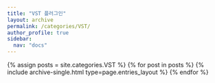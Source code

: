 ```yaml
---
title: "VST 플러그인"
layout: archive
permalink: /categories/VST/
author_profile: true
sidebar:
  nav: "docs"
---
```



{% assign posts = site.categories.VST %}
{% for post in posts %} 
  {% include archive-single.html type=page.entries_layout %} 
{% endfor %}
